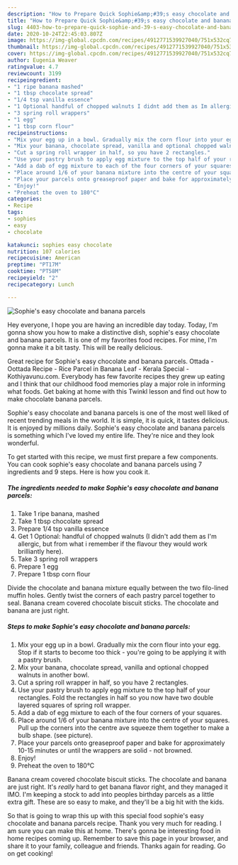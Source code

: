 ```yaml
---
description: "How to Prepare Quick Sophie&amp;#39;s easy chocolate and banana parcels"
title: "How to Prepare Quick Sophie&amp;#39;s easy chocolate and banana parcels"
slug: 4403-how-to-prepare-quick-sophie-and-39-s-easy-chocolate-and-banana-parcels
date: 2020-10-24T22:45:03.807Z
image: https://img-global.cpcdn.com/recipes/4912771539927040/751x532cq70/sophies-easy-chocolate-and-banana-parcels-recipe-main-photo.jpg
thumbnail: https://img-global.cpcdn.com/recipes/4912771539927040/751x532cq70/sophies-easy-chocolate-and-banana-parcels-recipe-main-photo.jpg
cover: https://img-global.cpcdn.com/recipes/4912771539927040/751x532cq70/sophies-easy-chocolate-and-banana-parcels-recipe-main-photo.jpg
author: Eugenia Weaver
ratingvalue: 4.7
reviewcount: 3199
recipeingredient:
- "1 ripe banana mashed"
- "1 tbsp chocolate spread"
- "1/4 tsp vanilla essence"
- "1 Optional handful of chopped walnuts I didnt add them as Im allergic but from what i remember if the flavour they would work brilliantly here"
- "3 spring roll wrappers"
- "1 egg"
- "1 tbsp corn flour"
recipeinstructions:
- "Mix your egg up in a bowl. Gradually mix the corn flour into your egg. Stop if it starts to become too thick - you&#39;re going to be applying it with a pastry brush."
- "Mix your banana, chocolate spread, vanilla and optional chopped walnuts in another bowl."
- "Cut a spring roll wrapper in half, so you have 2 rectangles."
- "Use your pastry brush to apply egg mixture to the top half of your rectangles. Fold the rectangles in half so you now have two double layered squares of spring roll wrapper."
- "Add a dab of egg mixture to each of the four corners of your squares."
- "Place around 1/6 of your banana mixture into the centre of your squares. Pull up the corners into the centre ave squeeze them together to make a bulb shape. (see picture)."
- "Place your parcels onto greaseproof paper and bake for approximately 10-15 minutes or until the wrappers are solid - not browned."
- "Enjoy!"
- "Preheat the oven to 180°C"
categories:
- Recipe
tags:
- sophies
- easy
- chocolate

katakunci: sophies easy chocolate 
nutrition: 107 calories
recipecuisine: American
preptime: "PT17M"
cooktime: "PT58M"
recipeyield: "2"
recipecategory: Lunch

---
```



![Sophie&#39;s easy chocolate and banana parcels](https://img-global.cpcdn.com/recipes/4912771539927040/751x532cq70/sophies-easy-chocolate-and-banana-parcels-recipe-main-photo.jpg)

Hey everyone, I hope you are having an incredible day today. Today, I'm gonna show you how to make a distinctive dish, sophie&#39;s easy chocolate and banana parcels. It is one of my favorites food recipes. For mine, I'm gonna make it a bit tasty. This will be really delicious.

Great recipe for Sophie&#39;s easy chocolate and banana parcels. Ottada -Oottada Recipe - Rice Parcel in Banana Leaf - Kerala Special - Kothiyavunu.com. Everybody has few favorite recipes they grew up eating and I think that our childhood food memories play a major role in informing what foods. Get baking at home with this Twinkl lesson and find out how to make chocolate banana parcels.

Sophie&#39;s easy chocolate and banana parcels is one of the most well liked of recent trending meals in the world. It is simple, it is quick, it tastes delicious. It is enjoyed by millions daily. Sophie&#39;s easy chocolate and banana parcels is something which I've loved my entire life. They're nice and they look wonderful.


To get started with this recipe, we must first prepare a few components. You can cook sophie&#39;s easy chocolate and banana parcels using 7 ingredients and 9 steps. Here is how you cook it.

<!--inarticleads1-->

##### The ingredients needed to make Sophie&#39;s easy chocolate and banana parcels:

1. Take 1 ripe banana, mashed
1. Take 1 tbsp chocolate spread
1. Prepare 1/4 tsp vanilla essence
1. Get 1 Optional: handful of chopped walnuts (I didn&#39;t add them as I&#39;m allergic, but from what i remember if the flavour they would work brilliantly here).
1. Take 3 spring roll wrappers
1. Prepare 1 egg
1. Prepare 1 tbsp corn flour


Divide the chocolate and banana mixture equally between the two filo-lined muffin holes. Gently twist the corners of each pastry parcel together to seal. Banana cream covered chocolate biscuit sticks. The chocolate and banana are just right. 

<!--inarticleads2-->

##### Steps to make Sophie&#39;s easy chocolate and banana parcels:

1. Mix your egg up in a bowl. Gradually mix the corn flour into your egg. Stop if it starts to become too thick - you&#39;re going to be applying it with a pastry brush.
1. Mix your banana, chocolate spread, vanilla and optional chopped walnuts in another bowl.
1. Cut a spring roll wrapper in half, so you have 2 rectangles.
1. Use your pastry brush to apply egg mixture to the top half of your rectangles. Fold the rectangles in half so you now have two double layered squares of spring roll wrapper.
1. Add a dab of egg mixture to each of the four corners of your squares.
1. Place around 1/6 of your banana mixture into the centre of your squares. Pull up the corners into the centre ave squeeze them together to make a bulb shape. (see picture).
1. Place your parcels onto greaseproof paper and bake for approximately 10-15 minutes or until the wrappers are solid - not browned.
1. Enjoy!
1. Preheat the oven to 180°C


Banana cream covered chocolate biscuit sticks. The chocolate and banana are just right. It&#39;s *really* hard to get banana flavor right, and they managed it IMO. I&#39;m keeping a stock to add into peoples birthday parcels as a little extra gift. These are so easy to make, and they&#39;ll be a big hit with the kids. 

So that is going to wrap this up with this special food sophie&#39;s easy chocolate and banana parcels recipe. Thank you very much for reading. I am sure you can make this at home. There's gonna be interesting food in home recipes coming up. Remember to save this page in your browser, and share it to your family, colleague and friends. Thanks again for reading. Go on get cooking!
